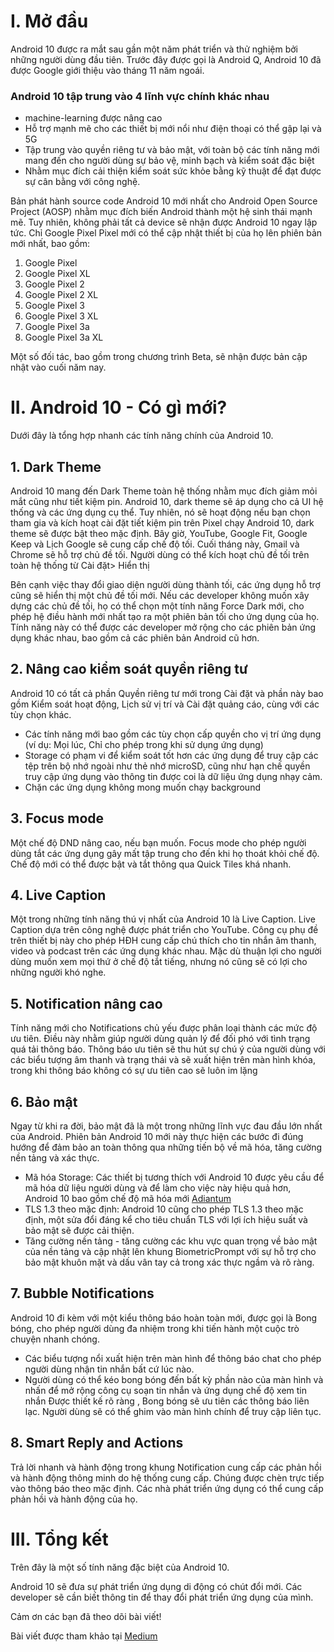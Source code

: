 # I. Mở đầu
Android 10 được ra mắt sau gần một năm phát triển và thử nghiệm bởi những người dùng đầu tiên. Trước đây được gọi là Android Q, Android 10 đã được Google giới thiệu vào tháng 11 năm ngoái.

### Android 10 tập trung vào 4 lĩnh vực chính khác nhau
* machine-learning được nâng cao
* Hỗ trợ mạnh mẽ cho các thiết bị mới nổi như điện thoại có thể gập lại và 5G
* Tập trung vào quyền riêng tư và bảo mật, với toàn bộ các tính năng mới mang đến cho người dùng sự bảo vệ, minh bạch và kiểm soát đặc biệt
* Nhằm mục đích cải thiện kiểm soát sức khỏe bằng kỹ thuật để đạt được sự cân bằng với công nghệ.

Bản phát hành source code Android 10 mới nhất cho Android Open Source Project  (AOSP) nhằm mục đích biến Android thành một hệ sinh thái mạnh mẽ. Tuy nhiên, không phải tất cả device sẽ nhận được Android 10 ngay lập tức. Chỉ  Google Pixel Pixel mới có thể cập nhật thiết bị của họ lên phiên bản mới nhất, bao gồm:
1. Google Pixel
2. Google Pixel XL
3. Google Pixel 2
4. Google Pixel 2 XL
5. Google Pixel 3
6. Google Pixel 3 XL
7. Google Pixel 3a
8. Google Pixel 3a XL

Một số đối tác, bao gồm trong chương trình Beta, sẽ nhận được bản cập nhật vào cuối năm nay.

# II. Android 10 - Có gì mới?
Dưới đây là tổng hợp nhanh các tính năng chính của Android 10.
## 1. Dark Theme
Android 10 mang đến Dark Theme toàn hệ thống nhằm mục đích giảm mỏi mắt cũng như tiết kiệm pin. Android 10, dark theme sẽ áp dụng cho cả UI hệ thống và các ứng dụng cụ thể. Tuy nhiên, nó sẽ hoạt động nếu bạn chọn tham gia và kích hoạt cài đặt tiết kiệm pin trên Pixel chạy Android 10, dark theme sẽ được bật theo mặc định. Bây giờ, YouTube, Google Fit, Google Keep và Lịch Google sẽ cung cấp chế độ tối. Cuối tháng này, Gmail và Chrome sẽ hỗ trợ chủ đề tối. Người dùng có thể kích hoạt chủ đề tối trên toàn hệ thống từ Cài đặt> Hiển thị

Bên cạnh việc thay đổi giao diện người dùng thành tối, các ứng dụng hỗ trợ cũng sẽ hiển thị một chủ đề tối mới. Nếu các developer không muốn xây dựng các chủ đề tối, họ có thể chọn một tính năng Force Dark mới, cho phép hệ điều hành mới nhất tạo ra một phiên bản tối cho ứng dụng của họ. Tính năng này có thể được các developer mở rộng cho các phiên bản ứng dụng khác nhau, bao gồm cả các phiên bản Android cũ hơn.
## 2. Nâng cao kiểm soát quyền riêng tư
Android 10 có tất cả phần Quyền riêng tư mới trong Cài đặt và phần này bao gồm Kiểm soát hoạt động, Lịch sử vị trí và Cài đặt quảng cáo, cùng với các tùy chọn khác.

* Các tính năng mới bao gồm các tùy chọn cấp quyền cho vị trí ứng dụng (ví dụ: Mọi lúc, Chỉ cho phép trong khi sử dụng ứng dụng)
* Storage có phạm vi để kiểm soát tốt hơn các ứng dụng để truy cập các tệp trên bộ nhớ ngoài như thẻ nhớ microSD, cũng như hạn chế quyền truy cập ứng dụng vào thông tin được coi là dữ liệu ứng dụng nhạy cảm. 
* Chặn các ứng dụng không mong muốn chạy background
## 3. Focus mode
Một chế độ DND nâng cao, nếu bạn muốn. Focus mode cho phép người dùng tắt các ứng dụng gây mất tập trung cho đến khi họ thoát khỏi chế độ. Chế độ mới có thể được bật và tắt thông qua Quick Tiles khá nhanh.
## 4. Live Caption
Một trong những tính năng thú vị nhất của Android 10 là Live Caption. Live Caption dựa trên công nghệ được phát triển cho YouTube. Công cụ phụ đề trên thiết bị này cho phép HĐH cung cấp chú thích cho tin nhắn âm thanh, video và podcast trên các ứng dụng khác nhau. Mặc dù thuận lợi cho người dùng muốn xem mọi thứ ở chế độ tắt tiếng, nhưng nó cũng sẽ có lợi cho những người khó nghe.
## 5. Notification nâng cao
Tính năng mới cho Notifications chủ yếu được phân loại thành các mức độ ưu tiên. Điều này nhằm giúp người dùng quản lý để đối phó với tình trạng quá tải thông báo. Thông báo ưu tiên sẽ thu hút sự chú ý của người dùng với các biểu tượng âm thanh và trạng thái và sẽ xuất hiện trên màn hình khóa, trong khi thông báo không có sự ưu tiên cao sẽ luôn im lặng 
## 6. Bảo mật
Ngay từ khi ra đời, bảo mật đã là một trong những lĩnh vực đau đầu lớn nhất của Android. Phiên bản Android 10 mới này thực hiện các bước đi đúng hướng để đảm bảo an toàn thông qua những tiến bộ về mã hóa, tăng cường nền tảng và xác thực.
* Mã hóa Storage: Các thiết bị tương thích với Android 10 được yêu cầu để mã hóa dữ liệu người dùng và để làm cho việc này hiệu quả hơn, Android 10 bao gồm chế độ mã hóa mới [Adiantum](https://source.android.com/security/encryption/adiantum)
* TLS 1.3 theo mặc định: Android 10 cũng cho phép TLS 1.3 theo mặc định, một sửa đổi đáng kể cho tiêu chuẩn TLS với lợi ích hiệu suất và bảo mật sẽ được cải thiện.
* Tăng cường nền tảng - tăng cường các khu vực quan trọng về bảo mật của nền tảng và cập nhật lên khung BiometricPrompt với sự hỗ trợ cho bảo mật khuôn mặt và dấu vân tay cả trong xác thực ngầm và rõ ràng.
## 7. Bubble Notifications
Android 10 đi kèm với một kiểu thông báo hoàn toàn mới, được gọi là Bong bóng, cho phép người dùng đa nhiệm trong khi tiến hành một cuộc trò chuyện nhanh chóng.
* Các biểu tượng nổi xuất hiện trên màn hình để thông báo chat cho phép người dùng nhận tin nhắn bất cứ lúc nào.
* Người dùng có thể kéo bong bóng đến bất kỳ phần nào của màn hình và nhấn để mở rộng công cụ soạn tin nhắn và ứng dụng chế độ xem tin nhắn
Được thiết kế rõ ràng , Bong bóng sẽ ưu tiên các thông báo liên lạc. Người dùng sẽ có thể ghim vào màn hình chính để truy cập liên tục.
## 8. Smart Reply and Actions
Trả lời nhanh và hành động trong khung Notification cung cấp các phản hồi và hành động thông minh do hệ thống cung cấp. Chúng được chèn trực tiếp vào thông báo theo mặc định. Các nhà phát triển ứng dụng có thể cung cấp phản hồi và hành động của họ.
# III. Tổng kết
Trên đây là một số tính năng đặc biệt của Android 10.

Android 10 sẽ đưa sự phát triển ứng dụng di động có chút đổi mới. Các developer sẽ cần biết thông tin để thay đổi phát triển ứng dụng của mình.

Cảm ơn các bạn đã theo dõi bài viết!

Bài viết được tham khảo tại [Medium](https://medium.com/@a.smith_94727/android-10-everything-you-need-to-know-about-new-latest-android-update-2019-74c82131c8ec)